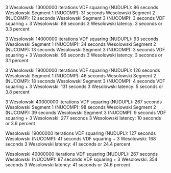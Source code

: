 3 Wesolowski 13000000 iterations
VDF squaring (NUDUPL): 86 seconds
Wesolowski Segment 1 (NUCOMP): 31 seconds
Wesolowski Segment 2 (NUCOMP): 12 seconds
Wesolowski Segment 3 (NUCOMP): 3 seconds
VDF squaring + 3 Wesolowski: 89 seconds
3 Wesolowski latency: 3 seconds or 3.3 percent

3 Wesolowski 14000000 iterations
VDF squaring (NUDUPL): 93 seconds
Wesolowski Segment 1 (NUCOMP): 34 seconds
Wesolowski Segment 2 (NUCOMP): 13 seconds
Wesolowski Segment 3 (NUCOMP): 3 seconds
VDF squaring + 3 Wesolowski: 96 seconds
3 Wesolowski latency: 3 seconds or 3.1 percent

3 Wesolowski 19000000 iterations
VDF squaring (NUDUPL): 126 seconds
Wesolowski Segment 1 (NUCOMP): 46 seconds
Wesolowski Segment 2 (NUCOMP): 18 seconds
Wesolowski Segment 3 (NUCOMP): 4 seconds
VDF squaring + 3 Wesolowski: 131 seconds
3 Wesolowski latency: 5 seconds or 3.8 percent

3 Wesolowski 40000000 iterations
VDF squaring (NUDUPL): 267 seconds
Wesolowski Segment 1 (NUCOMP): 98 seconds
Wesolowski Segment 2 (NUCOMP): 39 seconds
Wesolowski Segment 3 (NUCOMP): 9 seconds
VDF squaring + 3 Wesolowski: 277 seconds
3 Wesolowski latency: 10 seconds or 3.6 percent

Wesolowski 19000000 iterations
VDF squaring (NUDUPL): 127 seconds
Wesolowski (NUCOMP): 41 seconds
VDF squaring + 3 Wesolowski: 168 seconds
3 Wesolowski latency: 41 seconds or 24.4 percent

Wesolowski 40000000 iterations
VDF squaring (NUDUPL): 267 seconds
Wesolowski (NUCOMP): 87 seconds
VDF squaring + 3 Wesolowski: 354 seconds
3 Wesolowski latency: 41 seconds or 24.6 percent

